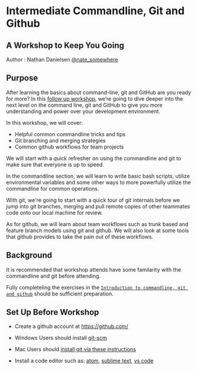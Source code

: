# Intermediate Commandline, Git and Github
## A Workshop to Keep You Going

Author : Nathan Danielsen [@nate_somewhere](https://twitter.com/nate_somewhere)


## Purpose

After learning the basics about command-line, git and GitHub are you ready for more? In this [follow up workshop](https://github.com/ndanielsen/intro-cli-git-github), we’re going to dive deeper into the next level on the command line, git and GitHub to give you more understanding and power over your development environment.

In this workshop, we will cover:
- Helpful common commandline tricks and tips
- Git branching and merging strategies
- Common github workflows for team projects

We will start with a quick refresher on using the commandline and git to make sure that everyone is up to speed. 

In the commandline section, we will learn to write basic bash scripts, utilize environmental variables and some other ways to more powerfully utilize the commandline for common operations.

With git, we're going to start with a quick tour of git internals before we jump into git branches, merging and pull remote copies of other teammates code onto our local machine for review. 

As for github, we will learn about team workflows such as trunk based and feature branch models using git and github. We will also look at some tools that github provides to take the pain out of these workflows.

## Background

It is recommended that workshop attends have some familarity with the commandline and git before attending. 

Fully completeling the exercises in the [`Introduction to commandline, git and github`](https://github.com/ndanielsen/intro-cli-git-github) should be sufficient preparation.



## Set Up Before Workshop

- Create a github account at https://github.com/

- Windows Users should install [git-scm](https://git-scm.com/)

- Mac Users should [install git via these instructions](https://www.atlassian.com/git/tutorials/install-git)

- Install a code editor such as: [atom](https://atom.io/), [sublime text](https://www.sublimetext.com/3), [vs code](https://code.visualstudio.com/)
